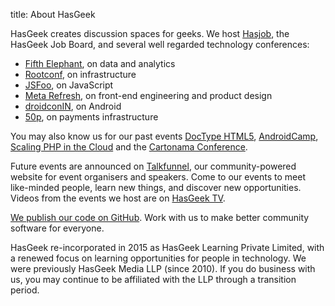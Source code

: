 title: About HasGeek

HasGeek creates discussion spaces for geeks. We host [Hasjob](https://hasjob.co/), the HasGeek Job Board, and several well regarded technology conferences:

* [Fifth Elephant](https://fifthelephant.in/), on data and analytics
* [Rootconf](https://rootconf.in/), on infrastructure
* [JSFoo](https://jsfoo.in/), on JavaScript
* [Meta Refresh](https://metarefresh.in/), on front-end engineering and product design
* [droidconIN](https://droidcon.in/), on Android
* [50p](https://50p.in/), on payments infrastructure

You may also know us for our past events [DocType HTML5](http://www.doctypehtml5.in/), [AndroidCamp](https://androidcamp.hasgeek.com/), [Scaling PHP in the Cloud](https://phpcloud.hasgeek.com/) and the [Cartonama Conference](https://cartonama.com/).

Future events are announced on [Talkfunnel](https://talkfunnel.com/), our community-powered website for event organisers and speakers. Come to our events to meet like-minded people, learn new things, and discover new opportunities. Videos from the events we host are on [HasGeek TV](https://hasgeek.tv).

[We publish our code on GitHub](https://github.com/hasgeek). Work with us to make better community software for everyone.

HasGeek re-incorporated in 2015 as HasGeek Learning Private Limited, with a renewed focus on learning opportunities for people in technology. We were previously HasGeek Media LLP (since 2010). If you do business with us, you may continue to be affiliated with the LLP through a transition period.
